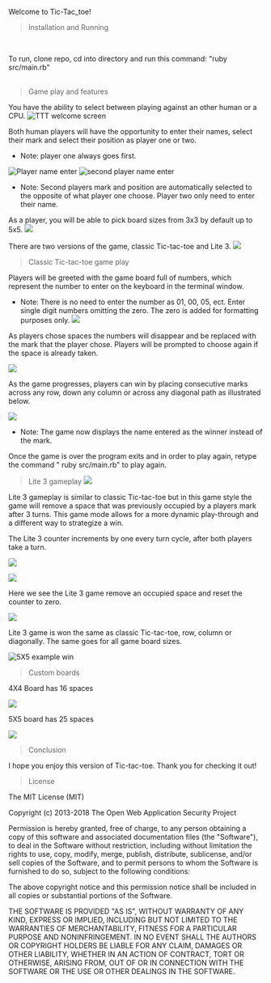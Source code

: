  Welcome to Tic-Tac_toe! <br />
>Installation and Running
<br />

To run, clone repo, cd into directory and run this command: "ruby src/main.rb"
<br />
<br />


>Game play and features
>
You have the ability to select between playing against an other human or a CPU.
![TTT welcome screen](https://user-images.githubusercontent.com/104442990/172941910-373e52c4-ff50-4da3-afa3-7eb50ab8fd08.png)

Both human players will have the opportunity to enter their names, select their mark and select their position as player one or two.
* Note: player one always goes first.

![Player name enter](https://user-images.githubusercontent.com/104442990/172941912-a0428211-84bd-411c-ac12-93ecccd4dc35.png)
![second player name enter](https://user-images.githubusercontent.com/104442990/172941917-c4ad9fd3-461c-4dc2-9fb8-a36692612142.png)
* Note: Second players mark and position are automatically selected to the opposite of what player one choose. Player two only need to enter their name.

As a player, you will be able to pick board sizes from 3x3 by default up to 5x5.
![](https://user-images.githubusercontent.com/104442990/172941921-c7f77803-f1f4-44c6-b734-6f76d19d29f3.png)

There are two versions of the game, classic Tic-tac-toe and Lite 3.
![](https://user-images.githubusercontent.com/104442990/172941922-903f40e1-4d9c-4994-bfd2-dec88db920f4.png)

>Classic Tic-tac-toe game play

Players will be greeted with the game board full of numbers, which represent the number to enter on the keyboard in the terminal window.
* Note: There is no need to enter the number as 01, 00, 05, ect. Enter single digit numbers omitting the zero. The zero is added for formatting purposes only.
![](https://user-images.githubusercontent.com/104442990/172941924-eaf2e9ed-ba2f-4dca-9536-8dd2eca52c11.png)

As players chose spaces the numbers will disappear and be replaced with the mark that the player chose. Players will be prompted to choose again if the space is already taken.

![](https://user-images.githubusercontent.com/104442990/172941926-ac1917b1-d14c-47ad-8070-678e02123f81.png)

As the game progresses, players can win by placing consecutive marks across any row, down any column or across any diagonal path as illustrated below.

![](https://user-images.githubusercontent.com/104442990/172941930-5f66e2eb-26b0-4e08-8da7-d83adba55d8d.png)
* Note: The game now displays the name entered as the winner instead of the mark.

Once the game is over the program exits and in order to play again, retype the command " ruby src/main.rb" to play again.

>Lite 3 gameplay
![](https://user-images.githubusercontent.com/104442990/172941931-bb9b5db9-99a5-4a8d-85df-cb54aeb83ed0.png)

Lite 3 gameplay is similar to classic Tic-tac-toe but in this game style the game will remove a space that was previously occupied by a players mark after 3 turns. This game mode allows for a more dynamic play-through and a different way to strategize a win.

The Lite 3 counter increments by one every turn cycle, after both players take a turn.

![](https://user-images.githubusercontent.com/104442990/172941936-db3c1fa7-427e-4365-aae4-4e052bd9e9a0.png)

![](https://user-images.githubusercontent.com/104442990/172941939-ddf1524c-6b59-4687-ad68-c6efb172dc30.png)

Here we see the Lite 3 game remove an occupied space and reset the counter to zero.

![](https://user-images.githubusercontent.com/104442990/172941941-576e1a5f-6f83-4889-a9dd-17c1a45c1314.png)

Lite 3 game is won the same as classic Tic-tac-toe, row, column or diagonally. The same goes for all game board sizes.

![5X5 example win](https://user-images.githubusercontent.com/104442990/172941943-42470c15-3a03-41d2-bd21-fe0ef52a2438.png)

>Custom boards

4X4 Board has 16 spaces

![](https://user-images.githubusercontent.com/104442990/172941907-5561b08b-ed28-40f0-babc-adf46796618f.png)

5X5 board has 25 spaces

![](https://user-images.githubusercontent.com/104442990/172941909-d38a3807-ea9d-4512-abf9-57dd2cdb6bc3.png)

>Conclusion

I hope you enjoy this version of Tic-tac-toe. Thank you for checking it out!

>License

The MIT License (MIT)

Copyright (c) 2013-2018 The Open Web Application Security Project

Permission is hereby granted, free of charge, to any person obtaining a copy of this software and associated documentation files (the "Software"), to deal in the Software without restriction, including without limitation the rights to use, copy, modify, merge, publish, distribute, sublicense, and/or sell copies of the Software, and to permit persons to whom the Software is furnished to do so, subject to the following conditions:

The above copyright notice and this permission notice shall be included in all copies or substantial portions of the Software.

THE SOFTWARE IS PROVIDED "AS IS", WITHOUT WARRANTY OF ANY KIND, EXPRESS OR IMPLIED, INCLUDING BUT NOT LIMITED TO THE WARRANTIES OF MERCHANTABILITY, FITNESS FOR A PARTICULAR PURPOSE AND NONINFRINGEMENT. IN NO EVENT SHALL THE AUTHORS OR COPYRIGHT HOLDERS BE LIABLE FOR ANY CLAIM, DAMAGES OR OTHER LIABILITY, WHETHER IN AN ACTION OF CONTRACT, TORT OR OTHERWISE, ARISING FROM, OUT OF OR IN CONNECTION WITH THE SOFTWARE OR THE USE OR OTHER DEALINGS IN THE SOFTWARE.
